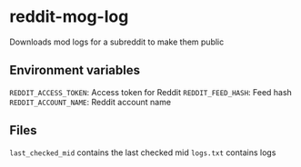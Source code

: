 # reddit-mog-log

Downloads mod logs for a subreddit to make them public

## Environment variables

`REDDIT_ACCESS_TOKEN`: Access token for Reddit
`REDDIT_FEED_HASH`: Feed hash
`REDDIT_ACCOUNT_NAME`: Reddit account name


## Files

`last_checked_mid` contains the last checked mid
`logs.txt` contains logs
